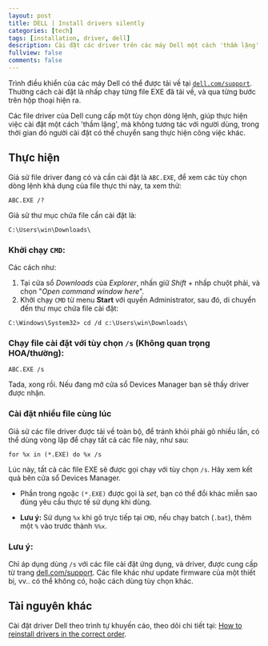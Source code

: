 ```yaml
---
layout: post
title: DELL | Install drivers silently
categories: [tech]
tags: [installation, driver, dell]
description: Cài đặt các driver trên các máy Dell một cách 'thầm lặng'
fullview: false
comments: false
---
```


Trình điều khiển của các máy Dell có thể được tải về tại [`dell.com/support`](https://dell.com/support). Thường cách cài đặt là nhấp chạy từng file EXE đã tải về, và qua từng bước trên hộp thoại hiện ra.

Các file driver của Dell cung cấp một tùy chọn dòng lệnh, giúp thực hiện việc cài đặt một cách 'thầm lặng', mà không tương tác với người dùng, trong thời gian đó người cài đặt có thể chuyển sang thực hiện công việc khác.

## Thực hiện

Giả sử file driver đang có và cần cài đặt là `ABC.EXE`, để xem các tùy chọn dòng lệnh khả dụng của file thực thi này, ta xem thử:

```
ABC.EXE /?
```

Giả sử thư mục chứa file cần cài đặt là:

```
C:\Users\win\Downloads\
```

### Khởi chạy `CMD`:

Các cách như:

1. Tại cửa sổ *Downloads* của *Explorer*, nhấn giữ *Shift* + nhấp chuột phải, và chọn "*Open command window here*".
2. Khởi chạy `CMD` từ menu **Start** với quyền Administrator, sau đó, di chuyển đến thư mục chứa file cài đặt:

```
C:\Windows\System32> cd /d c:\Users\win\Downloads\
```

### Chạy file cài đặt với tùy chọn `/s` (Không quan trọng HOA/thường):

```
ABC.EXE /s
```

Tada, xong rồi. Nếu đang mở cửa sổ Devices Manager bạn sẽ thấy driver được nhận.

### Cài đặt nhiều file cùng lúc

Giả sử các file driver được tải về toàn bộ, để tránh khỏi phải gõ nhiều lần, có thể dùng vòng lặp để chạy tất cả các file này, như sau:

```
for %x in (*.EXE) do %x /s
```

Lúc này, tất cả các file EXE sẽ được gọi chạy với tùy chọn `/s`. Hãy xem kết quả bên cửa sổ Devices Manager.

- Phần trong ngoặc `(*.EXE)` được gọi là *set*, bạn có thể đổi khác miễn sao đúng yêu cầu thực tế sử dụng khi dùng.

- **Lưu ý:** Sử dụng `%x` khi gõ trực tiếp tại `CMD`, nếu chạy batch (`.bat`), thêm một `%` vào trước thành `%%x`.

### Lưu ý:

Chỉ áp dụng dùng `/s` với các file cài đặt ứng dụng, và driver, được cung cấp từ trang [dell.com/support](https://dell.com/support). Các file khác như update firmware của một thiết bị, vv.. có thể không có, hoặc cách dùng tùy chọn khác.

## Tài nguyên khác

Cài đặt driver Dell theo trình tự khuyến cáo, theo dõi chi tiết tại: [How to reinstall drivers in the correct order](http://www.dell.com/support/article/us/en/19/SLN148687/EN).
